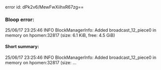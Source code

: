 error id: dPk2v6/MewFwXiihxR67zg==
### Bloop error:

25/06/17 23:25:46 INFO BlockManagerInfo: Added broadcast_12_piece0 in memory on hpomen:32817 (size: 6.1 KiB, free: 4.5 GiB)
#### Short summary: 

25/06/17 23:25:46 INFO BlockManagerInfo: Added broadcast_12_piece0 in memory on hpomen:32817 (size: ...